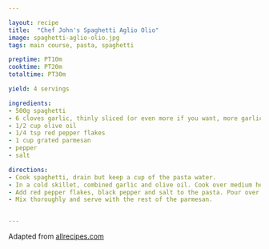 ```yaml
---

layout: recipe
title:  "Chef John's Spaghetti Aglio Olio"
image: spaghetti-aglio-olio.jpg
tags: main course, pasta, spaghetti

preptime: PT10m
cooktime: PT20m
totaltime: PT30m

yield: 4 servings

ingredients:
- 500g spaghetti
- 6 cloves garlic, thinly sliced (or even more if you want, more garlic is always good)
- 1/2 cup olive oil
- 1/4 tsp red pepper flakes
- 1 cup grated parmesan
- pepper
- salt

directions:
- Cook spaghetti, drain but keep a cup of the pasta water.
- In a cold skillet, combined garlic and olive oil. Cook over medium heat for about 10min. Reduce to medium low once the oil begins to bubble. You need to slowly toast the garlic, not burn it. Cook and stir until the garlic is golden brown.
- Add red pepper flakes, black pepper and salt to the pasta. Pour over olive oil and garlic. Add half of the parmsan.
- Mix thoroughly and serve with the rest of the parmesan.


---
```


Adapted from [allrecipes.com](https://www.allrecipes.com/recipe/222000/spaghetti-aglio-e-olio/)